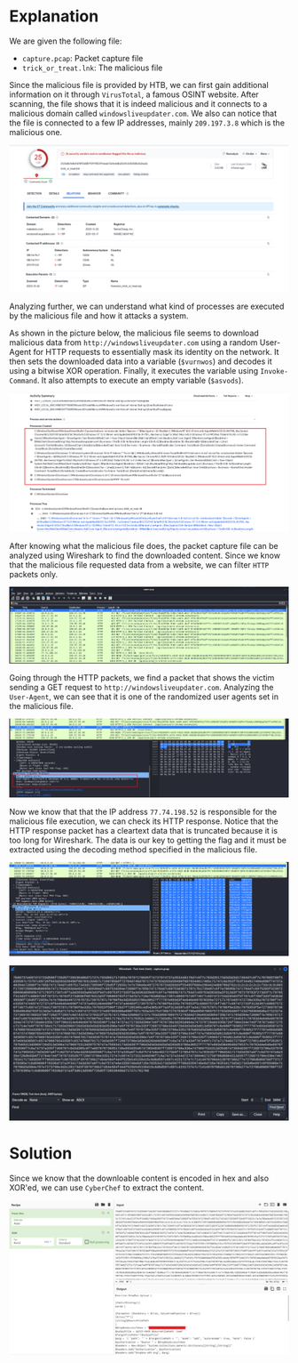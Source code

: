 # Explanation
We are given the following file:
* `capture.pcap`: Packet capture file
* `trick_or_treat.lnk`: The malicious file

Since the malicious file is provided by HTB, we can first gain additional information on it through `VirusTotal`, a famous OSINT website. After scanning, the file shows that it is indeed malicious and it connects to a malicious domain called `windowsliveupdater.com`. We also can notice that the file is connected to a few IP addresses, mainly `209.197.3.8` which is the malicious one.

<p align='center'>
  <img src='/images/ctf2.png' alt="VirusTotal">
</p>

Analyzing further, we can understand what kind of processes are executed by the malicious file and how it attacks a system.

As shown in the picture below, the malicious file seems to download malicious data from `http://windowsliveupdater.com` using a random User-Agent for HTTP requests to essentially mask its identity on the network. It then sets the downloaded data into a variable (`$vurnwos`) and decodes it using a bitwise XOR operation. Finally, it executes the variable using `Invoke-Command`. It also attempts to execute an empty variable (`$asvods`).

<p align='center'>
  <img src='/images/ctf3.png' alt="Process">
</p>

After knowing what the malicious file does, the packet capture file can be analyzed using Wireshark to find the downloaded content. Since we know that the malicious file requested data from a website, we can filter `HTTP` packets only.

<p align='center'>
  <img src='/images/ctf4.png' alt="Wireshark">
</p>

Going through the HTTP packets, we find a packet that shows the victim sending a GET request to `http://windowsliveupdater.com`. Analyzing the `User-Agent`, we can see that it is one of the randomized user agents set in the malicious file.

<p align='center'>
  <img src='/images/ctf5.png' alt="Wireshark2">
</p>

Now we know that that the IP address `77.74.198.52` is responsible for the malicious file execution, we can check its HTTP response. Notice that the HTTP response packet has a cleartext data that is truncated because it is too long for Wireshark. The data is our key to getting the flag and it must be extracted using the decoding method specified in the malicious file.

<p align='center'>
  <img src='/images/ctf6.png' alt="Wireshark3">
</p>

<p align='center'>
  <img src='/images/ctf7.png' alt="datapacket">
</p>

# Solution
Since we know that the downloable content is encoded in hex and also XOR'ed, we can use `CyberChef` to extract the content.

<p align='center'>
  <img src='/images/flag.png' alt="flag">
</p>
